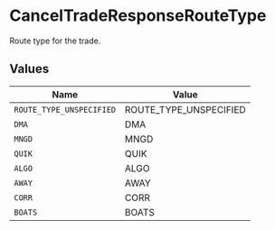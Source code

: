 # CancelTradeResponseRouteType

Route type for the trade.


## Values

| Name                     | Value                    |
| ------------------------ | ------------------------ |
| `ROUTE_TYPE_UNSPECIFIED` | ROUTE_TYPE_UNSPECIFIED   |
| `DMA`                    | DMA                      |
| `MNGD`                   | MNGD                     |
| `QUIK`                   | QUIK                     |
| `ALGO`                   | ALGO                     |
| `AWAY`                   | AWAY                     |
| `CORR`                   | CORR                     |
| `BOATS`                  | BOATS                    |